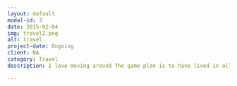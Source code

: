 ```yaml
---
layout: default
modal-id: 3
date: 2015-02-04
img: travel2.png
alt: travel
project-date: Ongoing
client: NA
category: Travel
description: I love moving around The game plan is to have lived in all continents of the world by the time I'm 30, which means I need to live in Oceania some time in the next few years. (I want to live in Melbourne! and Chiang Mai and then back to Berlin or Lisbon, my favorite cities.) Check out my travel journals <a href="http://anyiguo.com/category/travel/" class="hvr-float">here</a> and <a href="https://www.facebook.com/media/set/?set=a.10150882111802057.400880.707047056&type=1&l=a0f544a364" class="hvr-float">here</a>. 

---
```

